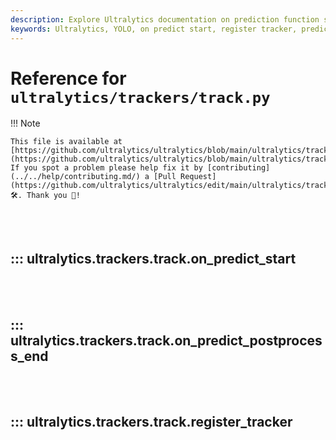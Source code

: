 ```yaml
---
description: Explore Ultralytics documentation on prediction function starters & register trackers. Understand our code & its applications better.
keywords: Ultralytics, YOLO, on predict start, register tracker, prediction functions, documentation
---
```


# Reference for `ultralytics/trackers/track.py`

!!! Note

    This file is available at [https://github.com/ultralytics/ultralytics/blob/main/ultralytics/trackers/track.py](https://github.com/ultralytics/ultralytics/blob/main/ultralytics/trackers/track.py). If you spot a problem please help fix it by [contributing](../../help/contributing.md/) a [Pull Request](https://github.com/ultralytics/ultralytics/edit/main/ultralytics/trackers/track.py) 🛠️. Thank you 🙏!

<br><br>

## ::: ultralytics.trackers.track.on_predict_start

<br><br>

## ::: ultralytics.trackers.track.on_predict_postprocess_end

<br><br>

## ::: ultralytics.trackers.track.register_tracker

<br><br>
